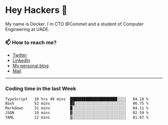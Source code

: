 # Hey Hackers 👋

My name is Decker. I`m CTO @Commet and a student of Computer Engineering at UADE.

### 📫 How to reach me?
- [Twitter](https://x.com/0xDecker) 
- [LinkedIn](https://www.linkedin.com/in/decker-urbano/) 
- [My personal blog](http://decker.sh) 
- [Mail](mailto:me@decker.sh)

---

### Coding time in the last Week

<!--START_SECTION:waka-->

```txt
TypeScript   10 hrs 49 mins  █████████████████████░░░░   84.18 %
Bash         52 mins         █▓░░░░░░░░░░░░░░░░░░░░░░░   06.75 %
Markdown     31 mins         █░░░░░░░░░░░░░░░░░░░░░░░░   04.11 %
JSON         19 mins         ▓░░░░░░░░░░░░░░░░░░░░░░░░   02.59 %
YAML         12 mins         ▒░░░░░░░░░░░░░░░░░░░░░░░░   01.67 %
```

<!--END_SECTION:waka-->

